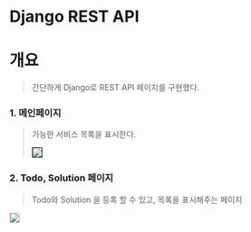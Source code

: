 # Django REST API

# 개요
> 간단하게 Django로 REST API 페이지를 구현했다.


### 1. 메인페이지
> 가능한 서비스 목록을 표시한다.
>
> <img src="https://user-images.githubusercontent.com/50435560/188361049-88897657-03e4-488d-98db-3b3507a6609a.png" style="border: 1px solid black">


### 2. Todo, Solution 페이지
> Todo와 Solution 을 등록 할 수 있고, 목록을 표시해주는 페이지
>
<img src="https://user-images.githubusercontent.com/50435560/188361053-0bd2389e-1528-4d22-8846-bcc45d8d8842.png" style="border:1px solid #CCC; border-width:1px; margin-bottom:5px; max-width: 100%;"/>

